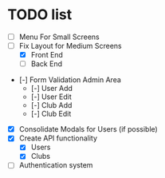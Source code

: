 # TODO list

- [ ] Menu For Small Screens
- [ ] Fix Layout for Medium Screens
  - [x] Front End
  - [ ] Back End
- [-] Form Validation Admin Area
  - [-] User Add
  - [-] User Edit
  - [-] Club Add
  - [-] Club Edit
- [x] Consolidate Modals for Users (if possible)
- [x] Create API functionality
  - [x] Users
  - [x] Clubs
- [ ] Authentication system
